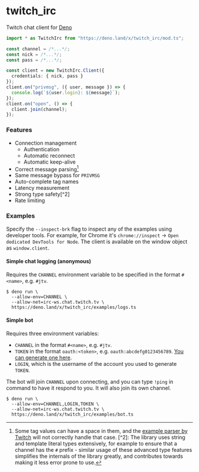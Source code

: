 # twitch_irc

Twitch chat client for [Deno](https://deno.land/)

```ts
import * as TwitchIrc from "https://deno.land/x/twitch_irc/mod.ts";

const channel = /*...*/;
const nick = /*...*/;
const pass = /*...*/;

const client = new TwitchIrc.Client({
  credentials: { nick, pass }
});
client.on("privmsg", ({ user, message }) => {
  console.log(`${user.login}: ${message}`);
});
client.on("open", () => {
  client.join(channel);
});
```

### Features

- Connection management
  - Authentication
  - Automatic reconnect
  - Automatic keep-alive
- Correct message parsing[^1]
- Same message bypass for `PRIVMSG`
- Auto-complete tag names
- Latency measurement
- Strong type safety[^2]
- Rate limiting

[^1]: Some tag values can have a space in them, and the
[example parser by Twitch](https://dev.twitch.tv/docs/irc/example-parser) will
not correctly handle that case. [^2]: The library uses string and template
literal types extensively, for example to ensure that a channel has the `#`
prefix - similar usage of these advanced type features simplifies the internals
of the library greatly, and contributes towards making it less error prone to
use.

### Examples

Specify the `--inspect-brk` flag to inspect any of the examples using developer
tools. For example, for Chrome it's `chrome://inspect` ->
`Open dedicated DevTools for Node`. The client is available on the window object
as `window.client`.

#### Simple chat logging (anonymous)

Requires the `CHANNEL` environment variable to be specified in the format
`#<name>`, e.g. `#jtv`.

```
$ deno run \
  --allow-env=CHANNEL \
  --allow-net=irc-ws.chat.twitch.tv \
  https://deno.land/x/twitch_irc/examples/logs.ts
```

#### Simple bot

Requires three environment variables:

- `CHANNEL` in the format `#<name>`, e.g. `#jtv`.
- `TOKEN` in the format `oauth:<token>`, e.g. `oauth:abcdefg0123456789`.
  [You can generate one here](https://twitchapps.com/tmi/).
- `LOGIN`, which is the username of the account you used to generate `TOKEN`.

The bot will join `CHANNEL` upon connecting, and you can type `!ping` in command
to have it respond to you. It will also join its own channel.

```
$ deno run \
  --allow-env=CHANNEL,LOGIN,TOKEN \
  --allow-net=irc-ws.chat.twitch.tv \
  https://deno.land/x/twitch_irc/examples/bot.ts
```
